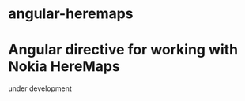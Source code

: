 # angular-heremaps
Angular directive for working with Nokia HereMaps
=================================================

under development
